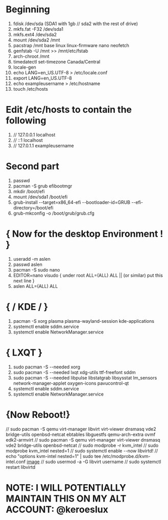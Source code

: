 # Beginning
1. fdisk /dev/sda     (SDA1 with 1gb // sda2 with the rest of drive)
2. mkfs.fat -F32 /dev/sda1
3. mkfs.ext4 /dev/sda2
4. mount /dev/sda2 /mnt 
5. pacstrap /mnt base linux linux-firmware nano neofetch
6. genfstab -U /mnt >> /mnt/etc/fstab
7. arch-chroot /mnt
8. timedatectl set-timezone Canada/Central
9. locale-gen
10. echo LANG=en_US.UTF-8 > /etc/locale.conf
11. export LANG=en_US.UTF-8
12. echo exampleusername > /etc/hostname
13. touch /etc/hosts
# Edit /etc/hosts to contain the following  
1. // 127.0.0.1  localhost
2. // ::1        localhost
3. // 127.0.1.1  exampleusername
# Second part
1. passwd
2. pacman -S grub efibootmgr
3. mkdir /boot/efi
4. mount /dev/sda1 /boot/efi
5. grub-install --target=x86_64-efi --bootloader-id=GRUB --efi-directory=/boot/efi
6. grub-mkconfig -o /boot/grub/grub.cfg
# { Now for the desktop Environment ! }
1. useradd -m aslen
2. passwd aslen
3. pacman -S sudo nano
4. EDITOR=nano visudo
 { under root ALL=(ALL) ALL || (or similar) put this next line }
5. aslen ALL=(ALL) ALL
# { / KDE / }
1. pacman -S xorg plasma plasma-wayland-session kde-applications 
2. systemctl enable sddm.service
3. systemctl enable NetworkManager.service
# { LXQT }
1. sudo pacman -S --needed xorg
2. sudo pacman -S --needed lxqt xdg-utils ttf-freefont sddm
3. sudo pacman -S --needed libpulse libstatgrab libsysstat lm_sensors network-manager-applet oxygen-icons pavucontrol-qt
4. systemctl enable sddm.service
5. systemctl enable NetworkManager.service
# {Now Reboot!}

// sudo pacman -S qemu virt-manager libvirt virt-viewer dnsmasq vde2 bridge-utils openbsd-netcat ebtables libguestfs qemu-arch-extra ovmf edk2-armvirt
// sudo pacman -S qemu virt-manager virt-viewer dnsmasq vde2 bridge-utils openbsd-netcat
// sudo modprobe -r kvm_intel
// sudo modprobe kvm_intel nested=1
// sudo systemctl enable --now libvirtd!
// echo "options kvm-intel nested=1" | sudo tee /etc/modprobe.d/kvm-intel.conf
[image](https://user-images.githubusercontent.com/99992301/163045070-87421638-5d2a-4b75-a419-f6a3bb22fe3a.png)
// sudo usermod -a -G libvirt username
// sudo systemctl restart libvirtd

# NOTE: I WILL POTENTIALLY MAINTAIN THIS ON MY ALT ACCOUNT: @keroeslux  
